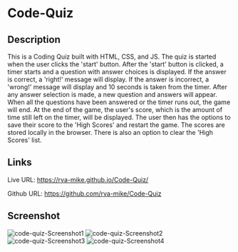 # Code-Quiz

## Description
This is a Coding Quiz built with HTML, CSS, and JS. The quiz is started when the user clicks the 'start' button. After the 'start' button is clicked, a timer starts and a question with answer choices is displayed. If the answer is correct, a 'right!' message will display. If the answer is incorrect, a 'wrong!' message will display and 10 seconds is taken from the timer. After any answer selection is made, a new question and answers will appear. When all the questions have been answered or the timer runs out, the game will end. At the end of the game, the user's score, which is the amount of time still left on the timer, will be displayed. The user then has the options to save their score to the 'High Scores' and restart the game. The scores are stored locally in the browser. There is also an option to clear the 'High Scores' list. 

## Links
Live URL: https://rva-mike.github.io/Code-Quiz/

Github URL: https://github.com/rva-mike/Code-Quiz

## Screenshot
![code-quiz-Screenshot1](https://user-images.githubusercontent.com/105617274/175098165-33d22e3f-0be2-4126-848e-adacd15bffe7.png)
![code-quiz-Screenshot2](https://user-images.githubusercontent.com/105617274/175098175-80896467-74b6-45cb-b4e7-6794bc835b31.png)
![code-quiz-Screenshot3](https://user-images.githubusercontent.com/105617274/175098193-d0cc7f60-016d-4028-b6ee-ecdf11fdca59.png)
![code-quiz-Screenshot4](https://user-images.githubusercontent.com/105617274/175098208-6bbded1b-466c-47ee-ac3c-39c5a029dd7e.png)
